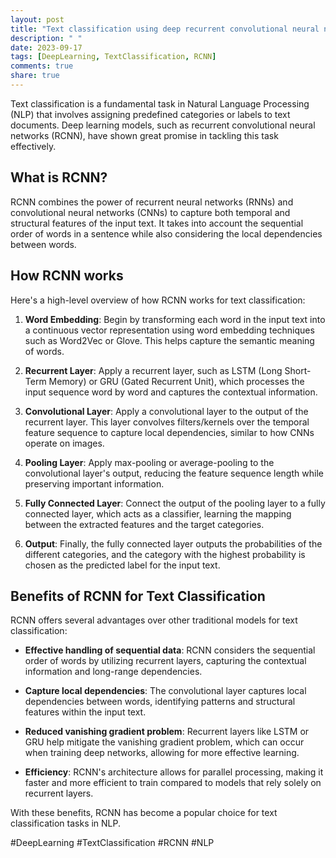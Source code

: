 ```yaml
---
layout: post
title: "Text classification using deep recurrent convolutional neural networks (RCNN) in NLP"
description: " "
date: 2023-09-17
tags: [DeepLearning, TextClassification, RCNN]
comments: true
share: true
---
```


Text classification is a fundamental task in Natural Language Processing (NLP) that involves assigning predefined categories or labels to text documents. Deep learning models, such as recurrent convolutional neural networks (RCNN), have shown great promise in tackling this task effectively.

## What is RCNN?

RCNN combines the power of recurrent neural networks (RNNs) and convolutional neural networks (CNNs) to capture both temporal and structural features of the input text. It takes into account the sequential order of words in a sentence while also considering the local dependencies between words.

## How RCNN works

Here's a high-level overview of how RCNN works for text classification:

1. **Word Embedding**: Begin by transforming each word in the input text into a continuous vector representation using word embedding techniques such as Word2Vec or Glove. This helps capture the semantic meaning of words.

2. **Recurrent Layer**: Apply a recurrent layer, such as LSTM (Long Short-Term Memory) or GRU (Gated Recurrent Unit), which processes the input sequence word by word and captures the contextual information.

3. **Convolutional Layer**: Apply a convolutional layer to the output of the recurrent layer. This layer convolves filters/kernels over the temporal feature sequence to capture local dependencies, similar to how CNNs operate on images.

4. **Pooling Layer**: Apply max-pooling or average-pooling to the convolutional layer's output, reducing the feature sequence length while preserving important information.

5. **Fully Connected Layer**: Connect the output of the pooling layer to a fully connected layer, which acts as a classifier, learning the mapping between the extracted features and the target categories.

6. **Output**: Finally, the fully connected layer outputs the probabilities of the different categories, and the category with the highest probability is chosen as the predicted label for the input text.

## Benefits of RCNN for Text Classification

RCNN offers several advantages over other traditional models for text classification:

- **Effective handling of sequential data**: RCNN considers the sequential order of words by utilizing recurrent layers, capturing the contextual information and long-range dependencies.

- **Capture local dependencies**: The convolutional layer captures local dependencies between words, identifying patterns and structural features within the input text.

- **Reduced vanishing gradient problem**: Recurrent layers like LSTM or GRU help mitigate the vanishing gradient problem, which can occur when training deep networks, allowing for more effective learning.

- **Efficiency**: RCNN's architecture allows for parallel processing, making it faster and more efficient to train compared to models that rely solely on recurrent layers.

With these benefits, RCNN has become a popular choice for text classification tasks in NLP.

#DeepLearning #TextClassification #RCNN #NLP
